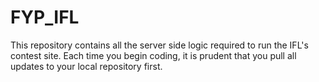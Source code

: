 FYP_IFL
=======
This repository contains all the server side logic required to run the IFL's contest site. Each time you begin coding, it is prudent that you pull all updates to your local repository first.

